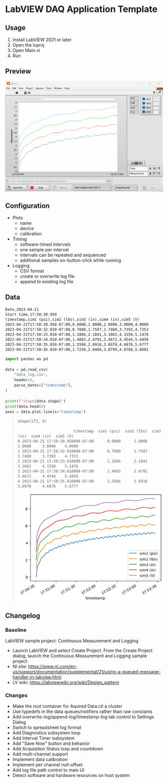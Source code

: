# LabVIEW DAQ Application Template

## Usage

1. Install LabVIEW 2021 or later
1. Open the lvproj
1. Open Main.vi
1. Run

## Preview

![Main UI](./Main%20UI.gif)

## Configuration

- Plots
  - name
  - device
  - calibration
- Timing
  - software-timed intervals
  - one sample per interval
  - intervals can be repeated and sequenced
  - additional samples on-button-click while running
- Logging
  - CSV format
  - create or overwrite log file
  - append to existing log file

## Data

```csv
Date,2023-04-21
Start time,17:50:30.959
timestamp,sim1 (psi),sim2 (lbs),sim3 (in),sim4 (in),sim5 (V)
2023-04-21T17:50:30.958-07:00,0.0000,1.0000,2.0000,3.0000,4.0000
2023-04-21T17:50:32.010-07:00,0.7880,1.7587,2.7460,3.7393,4.7353
2023-04-21T17:50:33.010-07:00,1.1866,2.1841,3.1663,4.1550,5.1476
2023-04-21T17:50:34.010-07:00,1.4063,2.4791,3.4672,4.4544,5.4450
2023-04-21T17:50:35.010-07:00,1.5566,2.6916,3.6978,4.6876,5.6777
2023-04-21T17:50:36.010-07:00,1.7250,2.8466,3.8799,4.8766,5.8682
```

```python
import pandas as pd

data = pd.read_csv(
    "data_log.csv",
    header=2,
    parse_dates=["timestamp"],
)

print(f"shape{data.shape}")
print(data.head())
axes = data.plot.line(x="timestamp")
```

> ```
> shape(173, 6)
>
>                          timestamp  sim1 (psi)  sim2 (lbs)  sim3 (in)  sim4 (in)  sim5 (V)
> 0 2023-04-21 17:50:30.958000-07:00      0.0000      1.0000     2.0000     3.0000    4.0000
> 1 2023-04-21 17:50:32.010000-07:00      0.7880      1.7587     2.7460     3.7393    4.7353
> 2 2023-04-21 17:50:33.010000-07:00      1.1866      2.1841     3.1663     4.1550    5.1476
> 3 2023-04-21 17:50:34.010000-07:00      1.4063      2.4791     3.4672     4.4544    5.4450
> 4 2023-04-21 17:50:35.010000-07:00      1.5566      2.6916     3.6978     4.6876    5.6777
> ```
>
> ![data log plots](./data_log_plots.png)

## Changelog

### Baseline

LabVIEW sample project: Continuous Measurement and Logging

- Launch LabVIEW and select Create Project. From the Create Project dialog, launch the Continuous Measurement and Logging sample project.
- NI site: https://www.ni.com/en-us/support/documentation/supplemental/21/using-a-queued-message-handler-in-labview.html
- LV wiki: https://labviewwiki.org/wiki/Design_pattern

### Changes

- Make the root container for Aquired Data.ctl a cluster
- Use typedefs in the data queues/notifiers rather than raw constants
- Add overwrite-log/append-log/timestamp-log tab control to Settings Dialog
- Switch to spreadsheet log format
- Add Diagnostics subsystem loop
- Add Interval Timer subsystem
- Add "Save Now" button and behavior
- Add Acquisition Status loop and countdown
- Add multi-channel support
- Implement data calibration
- Implement per channel null-offset
- Add log file path control to main UI
- Detect software and hardware resources on host system
